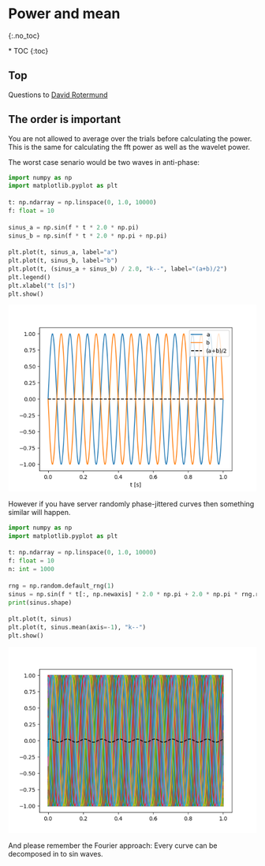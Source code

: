# Power and mean 
{:.no_toc}

<nav markdown="1" class="toc-class">
* TOC
{:toc}
</nav>

## Top

Questions to [David Rotermund](mailto:davrot@uni-bremen.de)

## The order is important 

You are not allowed to average over the trials before calculating the power. This is the same for calculating the fft power as well as the wavelet power. 

The worst case senario would be two waves in anti-phase:

```python
import numpy as np
import matplotlib.pyplot as plt

t: np.ndarray = np.linspace(0, 1.0, 10000)
f: float = 10

sinus_a = np.sin(f * t * 2.0 * np.pi)
sinus_b = np.sin(f * t * 2.0 * np.pi + np.pi)

plt.plot(t, sinus_a, label="a")
plt.plot(t, sinus_b, label="b")
plt.plot(t, (sinus_a + sinus_b) / 2.0, "k--", label="(a+b)/2")
plt.legend()
plt.xlabel("t [s]")
plt.show()
```

![image0.png](image0.png)


However if you have server randomly phase-jittered curves then something similar will happen. 

```python
import numpy as np
import matplotlib.pyplot as plt

t: np.ndarray = np.linspace(0, 1.0, 10000)
f: float = 10
n: int = 1000

rng = np.random.default_rng(1)
sinus = np.sin(f * t[:, np.newaxis] * 2.0 * np.pi + 2.0 * np.pi * rng.random((1, n)))
print(sinus.shape)

plt.plot(t, sinus)
plt.plot(t, sinus.mean(axis=-1), "k--")
plt.show()
```

![image1.png](image1.png)

And please remember the Fourier approach: Every curve can be decomposed in to sin waves.
